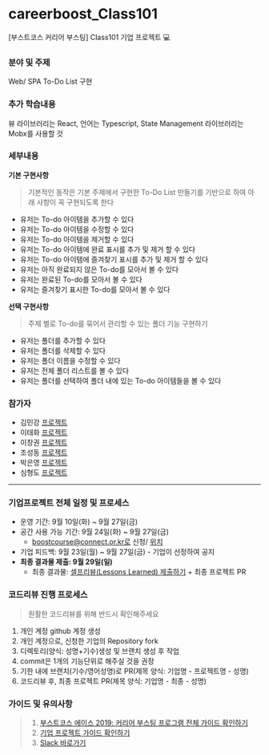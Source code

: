 # careerboost_Class101
[부스트코스 커리어 부스팅] Class101 기업 프로젝트 :computer:

### 분야 및 주제
Web/ SPA To-Do List 구현

### 추가 학습내용
뷰 라이브러리는 React, 언어는 Typescript, State Management 라이브러리는 Mobx를 사용할 것

### 세부내용
**기본 구현사항**
> 기본적인 동작은 기본 주제에서 구현한 To-Do List 만들기를 기반으로 하여 아래 사항이 꼭 구현되도록 한다
- 유저는 To-do 아이템을 추가할 수 있다
- 유저는 To-do 아이템을 수정할 수 있다
- 유저는 To-do 아이템을 제거할 수 있다
- 유저는 To-do 아이템에 완료 표시를 추가 및 제거 할 수 있다
- 유저는 To-do 아이템에 즐겨찾기 표시를 추가 및 제거 할 수 있다
- 유저는 아직 완료되지 않은 To-do를 모아서 볼 수 있다
- 유저는 완료된 To-do를 모아서 볼 수 있다
- 유저는 즐겨찾기 표시한 To-do를 모아서 볼 수 있다

**선택 구현사항**
> 주제 별로 To-do를 묶어서 관리할 수 있는 폴더 기능 구현하기
- 유저는 폴더를 추가할 수 있다
- 유저는 폴더를 삭제할 수 있다
- 유저는 폴더 이름을 수정할 수 있다
- 유저는 전체 폴더 리스트를 볼 수 있다
- 유저는 폴더를 선택하여 폴더 내에 있는 To-do 아이템들을 볼 수 있다



### 참가자
* 김민강 [프로젝트](https://github.com/mkki/careerboost_Class101)
* 이태화 [프로젝트]()
* 이창권 [프로젝트](https://github.com/changgunyee/careerboost_Class101)
* 조성동 [프로젝트]()
* 박은영 [프로젝트]()
* 심형도 [프로젝트]()

-----

### 기업프로젝트 전체 일정 및 프로세스
- 운영 기간: 9월 10일(화) ~ 9월 27일(금)
- 공간 사용 가능 기간: 9월 24일(화) ~ 9월 27일(금) 
  - boostcourse@connect.or.kr로 신청/ [위치](https://connect.or.kr/contact)
- 기업 피드백: 9월 23일(월) ~ 9월 27일(금) - 기업이 선정하여 공지
- **최종 결과물 제출: 9월 29일(일)**
  - 최종 결과물: [셀프리뷰(Lessons Learned) 제출하기](https://forms.gle/ed22KEsMJkkuigGL6) + 최종 프로젝트 PR
  
### 코드리뷰 진행 프로세스
> 원활한 코드리뷰를 위해 반드시 확인해주세요
1. 개인 계정 github 계정 생성
2. 개인 계정으로, 신청한 기업의 Repository fork
3. 디렉토리(양식: 성명+기수)생성 및 브랜치 생성 후 작업
4. commit은 1개의 기능단위로 해주실 것을 권장
5. 기한 내에 브랜치(기수/영어성명)로 PR(제목 양식: 기업명 - 프로젝트명 - 성명) 
6. 코드리뷰 후, 최종 프로젝트 PR(제목 양식: 기업명 - 최종 - 성명)


### 가이드 및 유의사항
>1) [부스트코스 에이스 2019: 커리어 부스팅 프로그램 전체 가이드 확인하기](https://docs.google.com/document/d/1-5fw6y2RopqAzfEsQJXjaKib63_7fuqeIdq-ulFzTP8/edit?usp=sharing) <br>
>2) [기업 프로젝트 가이드 확인하기](https://docs.google.com/presentation/d/1zqfl-b0s_xAmA8JicA7diY5O8NapnZj0XqoPqK0fDZI/edit?usp=sharing)
>3) [Slack 바로가기](boostcourseofficial.slack.com)
